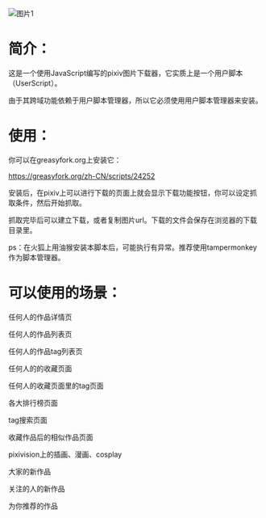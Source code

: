 ![图片1](https://wx3.sinaimg.cn/large/640defebgy1fhnv80522fj20mr0iejvi.jpg)

# 简介：

这是一个使用JavaScript编写的pixiv图片下载器，它实质上是一个用户脚本（UserScript）。

由于其跨域功能依赖于用户脚本管理器，所以它必须使用用户脚本管理器来安装。

# 使用：

你可以在greasyfork.org上安装它：

https://greasyfork.org/zh-CN/scripts/24252

安装后，在pixiv上可以进行下载的页面上就会显示下载功能按钮，你可以设定抓取条件，然后开始抓取。

抓取完毕后可以建立下载，或者复制图片url。下载的文件会保存在浏览器的下载目录里。

ps：在火狐上用油猴安装本脚本后，可能执行有异常。推荐使用tampermonkey作为脚本管理器。

# 可以使用的场景：

任何人的作品详情页

任何人的作品列表页

任何人的作品tag列表页

任何人的的收藏页面

任何人的收藏页面里的tag页面

各大排行榜页面

tag搜索页面

收藏作品后的相似作品页面

pixivision上的插画、漫画、cosplay

大家的新作品

关注的人的新作品

为你推荐的作品
